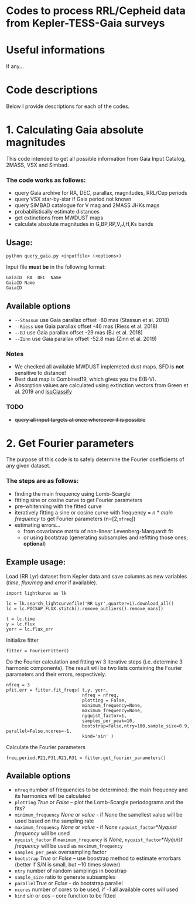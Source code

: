 # Codes to process RRL/Cepheid data from Kepler-TESS-Gaia surveys

# Useful informations

If any...

# Code descriptions

Below I provide descriptions for each of the codes.

# 1. Calculating Gaia absolute magnitudes

This code intended to get all possible information from Gaia Input Catalog, 2MASS, VSX and Simbad.

### The code works as follows:
- query Gaia archive for RA, DEC, parallax, magnitudes, RRL/Cep periods
- query VSX star-by-star if Gaia period not known
- query SIMBAD catalogue for V mag and 2MASS JHKs mags
- probabilistically estimate distances
- get extinctions from MWDUST maps
- calculate absolute magnitudes in G,BP,RP,V,J,H,Ks bands

## Usage:
```
python query_gaia.py <inputfile> (<options>)
```
Input file __must be__ in the following format:
```
GaiaID  RA  DEC  Name
GaiaID Name
GaiaID
```

## Available options
 - `--Stassun` use Gaia parallax offset -80   mas (Stassun et al. 2018)
 - `--Riess`   use Gaia parallax offset -46   mas (Riess et al. 2018)
 - `--BJ`      use Gaia parallax offset -29   mas (BJ et al. 2018)
 - `--Zinn`    use Gaia parallax offset -52.8 mas (Zinn et al. 2019)
 
### Notes
 
 - We checked all available MWDUST implemeted dust maps. SFD is __not__ sensitive to distance!
 - Best dust map is Combined19, which gives you the E(B-V).
 - Absorption values are calculated using extinction vectors from Green et al. 2019 and [IsoClassify](https://github.com/danxhuber/isoclassify)
 
### TODO
 - ~~query all input targets at once whereever it is possible~~
 
 # 2. Get Fourier parameters

The purpose of this code is to safely determine the Fourier coefficients of any given dataset.

### The steps are as follows:
- finding the main frequency using Lomb-Scargle
- fitting sine or cosine curve to get Fourier parameters
- pre-whitenning with the fitted curve
- iteratively fitting a sine or cosine curve with frequency = *n* * *main frequency* to get Fourier parameters (n=[2,`nfreq`])
- estimating errors...
  - from covariance matrix of non-linear Levenberg-Marquardt fit
  - or using bootstrap (generating subsamples and refitting those ones; **optional**)

## Example usage:
Load (RR Lyr) dataset from Kepler data and save columns as new variables (*time*, *flux/mag* and *error* if available).
```
import lightkurve as lk

lc = lk.search_lightcurvefile('RR Lyr',quarter=1).download_all()
lc = lc.PDCSAP_FLUX.stitch().remove_outliers().remove_nans()

t = lc.time
y = lc.flux
yerr = lc.flux_err
```

Initialize fitter
```
fitter = FourierFitter()
```

Do the Fourier calculation and fitting w/ 3 iterative steps (i.e. determine 3 harmonic components). The result will be two lists containing the Fourier parameters and their errors, respectively.
```
nfreq = 3
pfit,err = fitter.fit_freqs( t,y, yerr,
                             nfreq = nfreq,
                             plotting = False,
                             minimum_frequency=None,
                             maximum_frequency=None,
                             nyquist_factor=1,
                             samples_per_peak=10,
                             bootstrap=False,ntry=100,sample_size=0.9, parallel=False,ncores=-1,
                             kind='sin' )
```

Calculate the Fourier parameters
```
freq,period,P21,P31,R21,R31 = fitter.get_fourier_parameters()
```

## Available options
 - `nfreq` number of frequencies to be determined; the main frequency and its harmonics will be calculated
 - `plotting` *True* or *False* – plot the Lomb-Scargle periodograms and the fits?
 - `minimum_frequency` *None* or *value* - if *None* the samellest value will be used based on the sampling rate
 - `maximum_frequency` *None* or *value* - if *None* `nyquist_factor`**Nyquist frequency* will be used
 - `nyquist_factor` if `maximum_frequency` is *None*, `nyquist_factor`**Nyquist frequency* will be used as `maximum_frequency`
 - `samples_per_peak` oversampling factor
 - `bootstrap` *True* or *False* – use boostrap method to estimate errorbars (better if S/N is small, but ~10 times slower)
 - `ntry` number of random samplings in boostrap
 - `sample_size` ratio to generate subsamples
 - `parallel`*True* or *False* - do bootstrap parallel
 - `ncores` number of cores to be used, if *-1* all available cores will used
 - `kind` *sin* or *cos* – core function to be fitted

